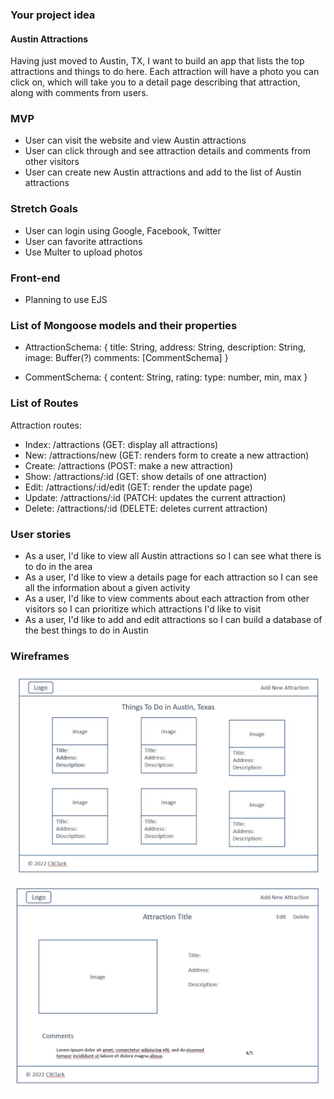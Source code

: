 ### Your project idea 
#### Austin Attractions
Having just moved to Austin, TX, I want to build an app that lists the top attractions and things to do here. Each attraction will have a photo you can click on, which will take you to a detail page describing that attraction, along with comments from users. 

### MVP
- User can visit the website and view Austin attractions
- User can click through and see attraction details and comments from other visitors
- User can create new Austin attractions and add to the list of Austin attractions

### Stretch Goals
- User can login using Google, Facebook, Twitter
- User can favorite attractions
- Use Multer to upload photos

### Front-end
- Planning to use EJS

### List of Mongoose models and their properties
- AttractionSchema: {
    title: String,
    address: String,
    description: String,
    image: Buffer(?)
    comments: [CommentSchema]
}

- CommentSchema: {
    content: String,
    rating: type: number, min, max
}

### List of Routes
Attraction routes:
- Index: /attractions (GET: display all attractions)
- New: /attractions/new (GET: renders form to create a new attraction)
- Create: /attractions (POST: make a new attraction)
- Show: /attractions/:id (GET: show details of one attraction)
- Edit: /attractions/:id/edit (GET: render the update page)
- Update: /attractions/:id (PATCH: updates the current attraction)
- Delete: /attractions/:id (DELETE: deletes current attraction)


### User stories
- As a user, I'd like to view all Austin attractions so I can see what there is to do in the area
- As a user, I'd like to view a details page for each attraction so I can see all the information about a given activity
- As a user, I'd like to view comments about each attraction from other visitors so I can prioritize which attractions I'd like to visit
- As a user, I'd like to add and edit attractions so I can build a database of the best things to do in Austin

### Wireframes
![1_index](../mockup/wireframes/1_index.JPG)
![2_show](../mockup/wireframes/2_show.JPG)